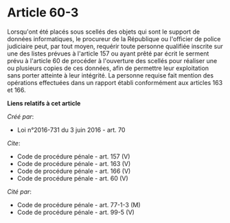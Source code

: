 # Article 60-3

Lorsqu'ont été placés sous scellés des objets qui sont le support de données informatiques, le procureur de la République ou
l'officier de police judiciaire peut, par tout moyen, requérir toute personne qualifiée inscrite sur une des listes prévues à
l'article 157 ou ayant prêté par écrit le serment prévu à l'article 60 de procéder à l'ouverture des scellés pour réaliser
une ou plusieurs copies de ces données, afin de permettre leur exploitation sans porter atteinte à leur intégrité. La
personne requise fait mention des opérations effectuées dans un rapport établi conformément aux articles 163 et 166.

**Liens relatifs à cet article**

_Créé par_:

  - Loi n°2016-731 du 3 juin 2016 - art. 70

_Cite_:

  - Code de procédure pénale - art. 157 (V)
  - Code de procédure pénale - art. 163 (V)
  - Code de procédure pénale - art. 166 (V)
  - Code de procédure pénale - art. 60 (V)

_Cité par_:

  - Code de procédure pénale - art. 77-1-3 (M)
  - Code de procédure pénale - art. 99-5 (V)
